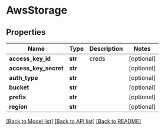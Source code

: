 # AwsStorage

## Properties
Name | Type | Description | Notes
------------ | ------------- | ------------- | -------------
**access_key_id** | **str** | creds | [optional] 
**access_key_secret** | **str** |  | [optional] 
**auth_type** | **str** |  | [optional] 
**bucket** | **str** |  | [optional] 
**prefix** | **str** |  | [optional] 
**region** | **str** |  | [optional] 

[[Back to Model list]](../README.md#documentation-for-models) [[Back to API list]](../README.md#documentation-for-api-endpoints) [[Back to README]](../README.md)


